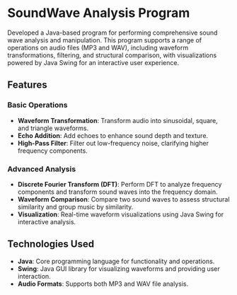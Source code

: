 # SoundWave Analysis Program

Developed a Java-based program for performing comprehensive sound wave analysis and manipulation. This program supports a range of operations on audio files (MP3 and WAV), including waveform transformations, filtering, and structural comparison, with visualizations powered by Java Swing for an interactive user experience.


## Features

### Basic Operations
- **Waveform Transformation**: Transform audio into sinusoidal, square, and triangle waveforms.
- **Echo Addition**: Add echoes to enhance sound depth and texture.
- **High-Pass Filter**: Filter out low-frequency noise, clarifying higher frequency components.

### Advanced Analysis
- **Discrete Fourier Transform (DFT)**: Perform DFT to analyze frequency components and transform sound waves into the frequency domain.
- **Waveform Comparison**: Compare two sound waves to assess structural similarity and group music by similarity.
- **Visualization**: Real-time waveform visualizations using Java Swing for interactive analysis.

## Technologies Used
- **Java**: Core programming language for functionality and operations.
- **Swing**: Java GUI library for visualizing waveforms and providing user interaction.
- **Audio Formats**: Supports both MP3 and WAV file analysis.
